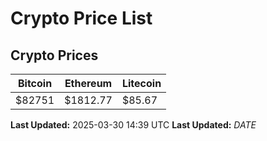 # Crypto Price List

## Crypto Prices
| Bitcoin | Ethereum | Litecoin |
| ------- | -------- | -------- |
| $82751 | $1812.77 | $85.67 |
**Last Updated:** 2025-03-30 14:39 UTC
**Last Updated:** $DATE$
